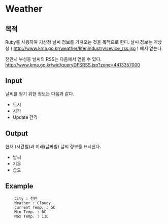 # Weather

## 목적
Ruby를 사용하여 기상청 날씨 정보를 가져오는 것을 목적으로 한다.
날씨 정보는 기상청 ( http://www.kma.go.kr/weather/lifenindustry/sevice_rss.jsp ) 에서 얻는다.

천안시 부성동 날씨의 RSS는 다음에서 얻을 수 있다.
http://www.kma.go.kr/wid/queryDFSRSS.jsp?zone=4413357000

## Input
날씨를 얻기 위한 정보는 다음과 같다.
* 도시
* 시간
* Update 간격

## Output
현재 (시간별)과 미래(날짜별) 날씨 정보를 표시한다.
* 날씨
* 기온
* 습도

## Example

````
    City : 천안
    Weather : Cloudy 
    Current Temp. : 5C
    Min Temp. : 0C
    Max Temp. : 11C
````